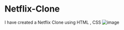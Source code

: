 # Netflix-Clone
I have created a Netflix Clone using HTML , CSS
![image](https://user-images.githubusercontent.com/89570308/213872990-40314d78-1939-478d-b6da-f42799fb28e6.png)
